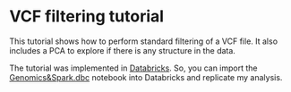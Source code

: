 # VCF filtering tutorial

This tutorial shows how to perform standard filtering of a VCF file. It also includes a PCA to explore if there is any structure in the data.

The tutorial was implemented in [Databricks](https://community.cloud.databricks.com). So, you can import the [Genomics&Spark.dbc](Genomics&Spark.dbc) notebook into Databricks and replicate my analysis.
